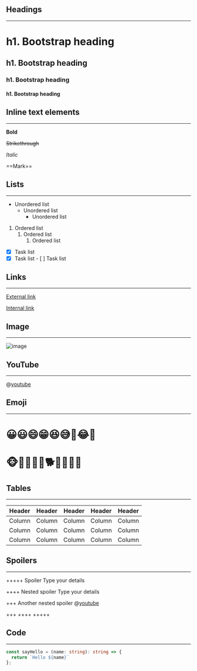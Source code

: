 ## Headings

---

# h1. Bootstrap heading

## h1. Bootstrap heading

### h1. Bootstrap heading

#### h1. Bootstrap heading

## Inline text elements

---

**Bold**

~~Strikethrough~~

_Italic_

==Mark==

## Lists 

---

- Unordered list
    - Unordered list
        - Unordered list

1. Ordered list
    1. Ordered list
        1. Ordered list


- [x]  Task list
  - [x]  Task list
    - [ ]  Task list

## Links 

---

[External link](https://www.google.com)

[Internal link](http://localhost:4200/@denis23x)

## Image 

---

![image](https://placehold.co/600x400/png)

## YouTube 

---

@[youtube](https://www.youtube.com/watch?v=dQw4w9WgXcQ)

## Emoji 

---

# :grinning::smiley::smile::grin::laughing::sweat_smile::rofl::joy::slightly_smiling_face:
# :monkey_face::monkey::gorilla::orangutan::dog::dog2::guide_dog::service_dog::poodle:

## Tables 

---

| Header | Header | Header | Header | Header |
| ------ | ------ | ------ | ------ | ------ |
| Column | Column | Column | Column | Column |
| Column | Column | Column | Column | Column |
| Column | Column | Column | Column | Column |

## Spoilers 

---

+++++ Spoiler
Type your details

++++ Nested spoiler
Type your details

+++ Another nested spoiler
@[youtube](https://www.youtube.com/watch?v=dQw4w9WgXcQ)

+++
++++
+++++

## Code 

---

``` typescript
const sayHello = (name: string): string => {
  return `Hello ${name}`
};
```


